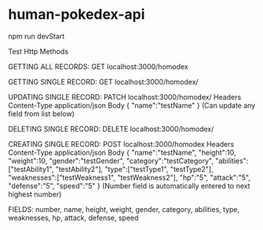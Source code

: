# human-pokedex-api

npm run devStart

Test Http Methods

GETTING ALL RECORDS:
GET  localhost:3000/homodex

GETTING SINGLE RECORD:
GET  localhost:3000/homodex/<numberOfRecord>

UPDATING SINGLE RECORD:
PATCH  localhost:3000/homodex/<numberOfRecord>
  Headers  Content-Type application/json
  Body  {
  "name":"testName"
  }  (Can update any field from list below)
  
DELETING SINGLE RECORD:
DELETE  localhost:3000/homodex/<numberOfRecord>
  
CREATING SINGLE RECORD:
POST localhost:3000/homodex
  Headers  Content-Type application/json
  Body {
  "name":"testName",
  "height":10,
  "weight":10,
  "gender":"testGender",
  "category":"testCategory",
  "abilities":["testAbility1", "testAbility2"],
  "type":["testType1", "testType2"],
  "weaknesses":["testWeakness1", "testWeakness2"],
  "hp":"5",
  "attack":"5",
  "defense":"5",
  "speed":"5"
  }  (Number field is automatically entered to next highest number)
  
  
  FIELDS:
  number, name, height, weight, gender, category, abilities, type, weaknesses, hp, attack, defense, speed
